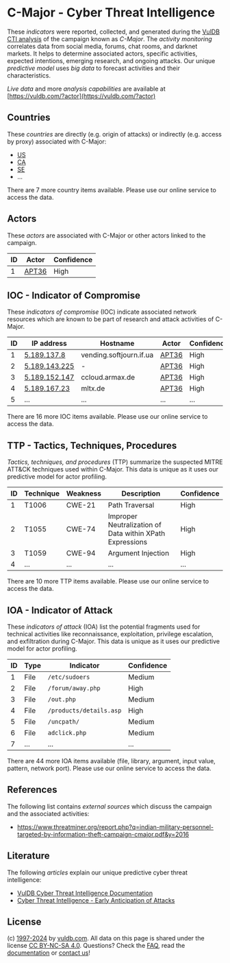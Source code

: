 # C-Major - Cyber Threat Intelligence

These _indicators_ were reported, collected, and generated during the [VulDB CTI analysis](https://vuldb.com/?kb.cti) of the campaign known as _C-Major_. The _activity monitoring_ correlates data from social media, forums, chat rooms, and darknet markets. It helps to determine associated actors, specific activities, expected intentions, emerging research, and ongoing attacks. Our unique _predictive model_ uses _big data_ to forecast activities and their characteristics.

_Live data_ and more _analysis capabilities_ are available at [https://vuldb.com/?actor](https://vuldb.com/?actor)

## Countries

These _countries_ are directly (e.g. origin of attacks) or indirectly (e.g. access by proxy) associated with C-Major:

* [US](https://vuldb.com/?country.us)
* [CA](https://vuldb.com/?country.ca)
* [SE](https://vuldb.com/?country.se)
* ...

There are 7 more country items available. Please use our online service to access the data.

## Actors

These _actors_ are associated with C-Major or other actors linked to the campaign.

ID | Actor | Confidence
-- | ----- | ----------
1 | [APT36](https://vuldb.com/?actor.apt36) | High

## IOC - Indicator of Compromise

These _indicators of compromise_ (IOC) indicate associated network resources which are known to be part of research and attack activities of C-Major.

ID | IP address | Hostname | Actor | Confidence
-- | ---------- | -------- | ----- | ----------
1 | [5.189.137.8](https://vuldb.com/?ip.5.189.137.8) | vending.softjourn.if.ua | [APT36](https://vuldb.com/?actor.apt36) | High
2 | [5.189.143.225](https://vuldb.com/?ip.5.189.143.225) | - | [APT36](https://vuldb.com/?actor.apt36) | High
3 | [5.189.152.147](https://vuldb.com/?ip.5.189.152.147) | ccloud.armax.de | [APT36](https://vuldb.com/?actor.apt36) | High
4 | [5.189.167.23](https://vuldb.com/?ip.5.189.167.23) | mltx.de | [APT36](https://vuldb.com/?actor.apt36) | High
5 | ... | ... | ... | ...

There are 16 more IOC items available. Please use our online service to access the data.

## TTP - Tactics, Techniques, Procedures

_Tactics, techniques, and procedures_ (TTP) summarize the suspected MITRE ATT&CK techniques used within C-Major. This data is unique as it uses our predictive model for actor profiling.

ID | Technique | Weakness | Description | Confidence
-- | --------- | -------- | ----------- | ----------
1 | T1006 | CWE-21 | Path Traversal | High
2 | T1055 | CWE-74 | Improper Neutralization of Data within XPath Expressions | High
3 | T1059 | CWE-94 | Argument Injection | High
4 | ... | ... | ... | ...

There are 10 more TTP items available. Please use our online service to access the data.

## IOA - Indicator of Attack

These _indicators of attack_ (IOA) list the potential fragments used for technical activities like reconnaissance, exploitation, privilege escalation, and exfiltration during C-Major. This data is unique as it uses our predictive model for actor profiling.

ID | Type | Indicator | Confidence
-- | ---- | --------- | ----------
1 | File | `/etc/sudoers` | Medium
2 | File | `/forum/away.php` | High
3 | File | `/out.php` | Medium
4 | File | `/products/details.asp` | High
5 | File | `/uncpath/` | Medium
6 | File | `adclick.php` | Medium
7 | ... | ... | ...

There are 44 more IOA items available (file, library, argument, input value, pattern, network port). Please use our online service to access the data.

## References

The following list contains _external sources_ which discuss the campaign and the associated activities:

* https://www.threatminer.org/report.php?q=indian-military-personnel-targeted-by-information-theft-campaign-cmajor.pdf&y=2016

## Literature

The following _articles_ explain our unique predictive cyber threat intelligence:

* [VulDB Cyber Threat Intelligence Documentation](https://vuldb.com/?kb.cti)
* [Cyber Threat Intelligence - Early Anticipation of Attacks](https://www.scip.ch/en/?labs.20201022)

## License

(c) [1997-2024](https://vuldb.com/?kb.changelog) by [vuldb.com](https://vuldb.com/?kb.about). All data on this page is shared under the license [CC BY-NC-SA 4.0](https://creativecommons.org/licenses/by-nc-sa/4.0/). Questions? Check the [FAQ](https://vuldb.com/?kb.faq), read the [documentation](https://vuldb.com/?kb) or [contact us](https://vuldb.com/?contact)!
